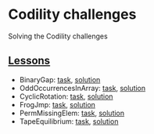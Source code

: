 # Codility challenges
Solving the Codility challenges

## [Lessons](https://app.codility.com/programmers/lessons)

- BinaryGap: [task](https://app.codility.com/programmers/lessons/1-iterations/binary_gap/), [solution]()
- OddOccurrencesInArray: [task](https://app.codility.com/programmers/lessons/2-arrays/odd_occurrences_in_array/), [solution]()
- CyclicRotation: [task](https://app.codility.com/programmers/lessons/2-arrays/cyclic_rotation/), [solution]()
- FrogJmp: [task](https://app.codility.com/programmers/lessons/3-time_complexity/frog_jmp/), [solution](https://github.com/turovnd/codility-challenge/blob/master/solutions/FrogJmp.js)
- PermMissingElem: [task](https://app.codility.com/programmers/lessons/3-time_complexity/perm_missing_elem/), [solution](https://github.com/turovnd/codility-challenge/blob/master/solutions/PermMissingElem.js)
- TapeEquilibrium: [task](https://app.codility.com/programmers/lessons/3-time_complexity/tape_equilibrium/), [solution](https://github.com/turovnd/codility-challenge/blob/master/solutions/TapeEquilibrium.js)
